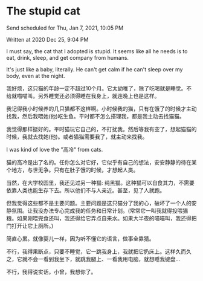 # The stupid cat

Send scheduled for Thu, Jan 7, 2021, 10:05 PM





Written at 2020 Dec 25, 9:04 PM

I must say, the cat that I adopted is stupid. It seems like all he needs is to eat, drink, sleep, and get company from humans.

It's just like a baby, literally. He can't get calm if he can't sleep over my body, even at the night.



我好烦，这只猫的年龄一定不超过10个月。它太幼稚了，除了吃喝就是睡觉。不给就喵喵叫。另外睡觉还必须得睡在我身上，就连晚上也是这样。

我记得我小时候养的几只猫都不这样啊。小时候我的猫，只有在饿了的时候才主动找我，然后我喂她\(他\)吃生鱼。平时都不怎么搭理我，都是我主动去找猫猫。



我觉得那样挺好的。平时猫玩它自己的，不打扰我。然后等我有空了，想起猫猫的时候，我就去找她\(他\)。或者猫猫需要我了，就主动来找我。



I was kind of love the "高冷" from cats.

猫的高冷是出了名的。任你怎么对它好，它似乎有自己的想法，安安静静的待在某个地方，与世无争。只有在肚子饿的时候，才想起人类。

当然，在大学校园里，我还见过另一种猫: 纯黑猫。这种猫可以自食其力，不需要依靠人类也能生存下去。所以他们不与人亲近。甚至，见了人就跑。



但我觉得这些都不是主要问题。主要问题是这只猫分了我的心，破坏了一个人的安静氛围。让我没办法专心完成我的任务和日常计划。\(常常它一叫我就得投喂猫粮。如果刚喂完食还叫，我还得给它弄点自来水。如果大半夜的喵喵叫，我还得把门打开让它上厕所。\)

简直心累。就像婴儿一样，因为听不懂它的语言，做事全靠猜。



不行，我得果断点，只要不睡觉，它一跳我身上，我就把它扔床上。这样久而久之，它就不会一看到我坐下，就跳我腿上、一看我用电脑，就想睡我键盘...



不行，我得说实话，小曾，我想你了。

